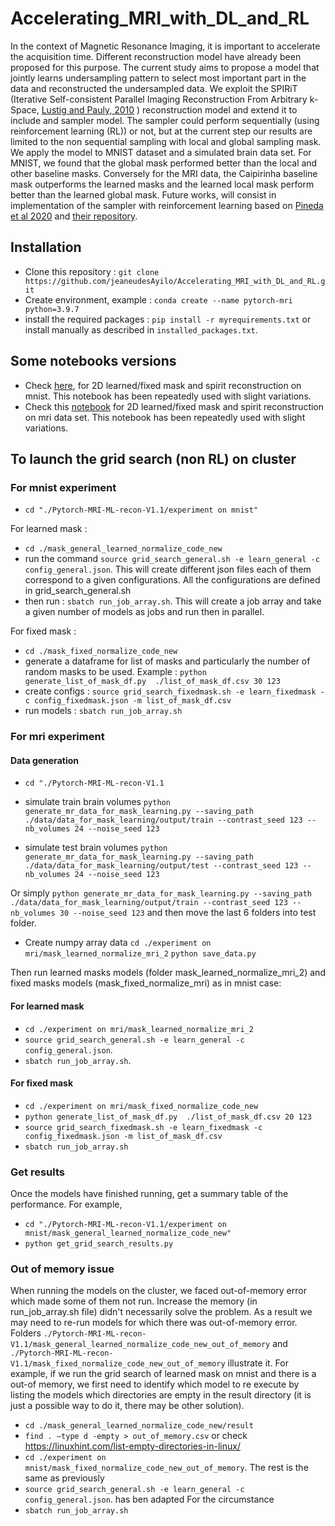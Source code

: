 # Accelerating_MRI_with_DL_and_RL

In the context of Magnetic Resonance Imaging, it is important to accelerate the acquisition time. Different
reconstruction model have already been proposed for this purpose. The current study aims to
propose a model that jointly learns undersampling pattern to select most important part in the data and
reconstructed the undersampled data. We exploit the SPIRiT (Iterative Self-consistent Parallel Imaging
Reconstruction From Arbitrary k-Space, [Lustig and Pauly, 2010](https://onlinelibrary.wiley.com/doi/full/10.1002/mrm.22428) )
reconstruction model and extend it to include and sampler model.
The sampler could perform sequentially (using reinforcement learning (RL)) or not, but at the current step
our results are limited to the non sequential sampling with local and global sampling mask. We apply
the model to MNIST dataset and a simulated brain data set. For MNIST, we found that the global mask
performed better than the local and other baseline masks. Conversely for the MRI data, the Caipirinha
baseline mask outperforms the learned masks and the learned local mask perform better than the learned
global mask. Future works, will consist in implementation of the sampler with reinforcement learning based on [Pineda et al 2020](https://arxiv.org/abs/2007.10469) and [their repository](https://github.com/facebookresearch/active-mri-acquisition). 


## Installation

* Clone this repository : `git clone https://github.com/jeaneudesAyilo/Accelerating_MRI_with_DL_and_RL.git`
* Create environment, example : `conda create --name pytorch-mri python=3.9.7` 
* install the required packages : `pip install -r myrequirements.txt` or install manually as described in `installed_packages.txt`.

## Some notebooks versions 

* Check [here](./Pytorch-MRI-ML-recon-V1.1/notebook_current_working_version_fft_norm_loss_norm/network_with_normalize_2D_mask_mnist.ipynb), for 2D learned/fixed mask and spirit reconstruction on mnist. This notebook has been repeatedly used with slight variations.
* Check this [notebook](./Pytorch-MRI-ML-recon-V1.1/notebook_current_working_version_fft_norm_loss_norm/network_with_normalize_2D_mask_mri.ipynb) for 2D learned/fixed mask and spirit reconstruction on mri data set. This notebook has been repeatedly used with slight variations.


## To launch the grid search (non RL) on cluster 

### For mnist experiment
* `cd "./Pytorch-MRI-ML-recon-V1.1/experiment on mnist"`

For learned mask : 
* `cd ./mask_general_learned_normalize_code_new`
* run the command `source grid_search_general.sh -e learn_general -c config_general.json`. This will create different json files each of them correspond to a given configurations. All the configurations are defined in grid_search_general.sh
* then run : `sbatch run_job_array.sh`. This will create  a job array and take a given number of models as jobs and run then in parallel.

For fixed mask : 
* `cd ./mask_fixed_normalize_code_new`
* generate a dataframe for list of masks and particularly the number of random masks to be used. Example : 
`python generate_list_of_mask_df.py  ./list_of_mask_df.csv 30 123 `
* create configs : 
`source grid_search_fixedmask.sh -e learn_fixedmask -c config_fixedmask.json -m list_of_mask_df.csv`
* run models : `sbatch run_job_array.sh`

### For mri experiment
#### Data generation
* `cd "./Pytorch-MRI-ML-recon-V1.1`

* simulate train brain volumes `python generate_mr_data_for_mask_learning.py --saving_path ./data/data_for_mask_learning/output/train --contrast_seed 123 --nb_volumes 24 --noise_seed 123`

* simulate test brain volumes `python generate_mr_data_for_mask_learning.py --saving_path ./data/data_for_mask_learning/output/test --contrast_seed 123 --nb_volumes 24 --noise_seed 123`

Or simply `python generate_mr_data_for_mask_learning.py --saving_path ./data/data_for_mask_learning/output/train --contrast_seed 123 --nb_volumes 30 --noise_seed 123`  and then move the last 6 folders into test folder.

* Create numpy array data 
 `cd ./experiment on mri/mask_learned_normalize_mri_2`
 `python save_data.py` 

 Then run learned masks models (folder mask_learned_normalize_mri_2) and fixed masks models (mask_fixed_normalize_mri) as in mnist case: 
#### For learned mask
* `cd ./experiment on mri/mask_learned_normalize_mri_2`
* `source grid_search_general.sh -e learn_general -c config_general.json`.
* `sbatch run_job_array.sh`.

#### For fixed mask
* `cd ./experiment on mri/mask_fixed_normalize_code_new`
* `python generate_list_of_mask_df.py  ./list_of_mask_df.csv 20 123 `
* `source grid_search_fixedmask.sh -e learn_fixedmask -c config_fixedmask.json -m list_of_mask_df.csv`
* `sbatch run_job_array.sh`

### Get results 
Once the models have finished running, get a summary table of the performance. For example, 
* `cd "./Pytorch-MRI-ML-recon-V1.1/experiment on mnist/mask_general_learned_normalize_code_new"`
* `python get_grid_search_results.py`

### Out of memory issue
When running the models on the cluster, we faced out-of-memory error which made some of them not run. Increase the memory (in run_job_array.sh file) didn't necessarily solve the problem. As a result we may need to re-run models for which there was out-of-memory error. Folders `./Pytorch-MRI-ML-recon-V1.1/mask_general_learned_normalize_code_new_out_of_memory` and `./Pytorch-MRI-ML-recon-V1.1/mask_fixed_normalize_code_new_out_of_memory` illustrate it. For example, if we run the grid search of learned mask on mnist and there is a out-of memory, we first need to identify which model to re execute by listing the models which directories are empty in the result directory (it is just a possible way to do it, there may be other solution).

* `cd ./mask_general_learned_normalize_code_new/result`
* `find . –type d -empty > out_of_memory.csv` or check https://linuxhint.com/list-empty-directories-in-linux/  
* `cd ./experiment on mnist/mask_fixed_normalize_code_new_out_of_memory`. The rest is the same as previously
* `source grid_search_general.sh -e learn_general -c config_general.json`. has ben adapted For the circumstance
* `sbatch run_job_array.sh`

